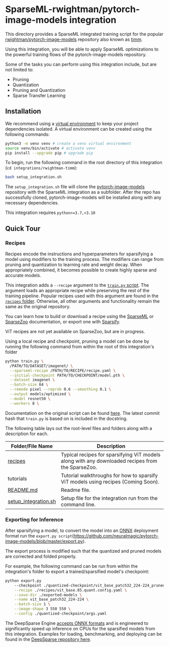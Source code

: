 <!--
Copyright (c) 2021 - present / Neuralmagic, Inc. All Rights Reserved.

Licensed under the Apache License, Version 2.0 (the "License");
you may not use this file except in compliance with the License.
You may obtain a copy of the License at

   http://www.apache.org/licenses/LICENSE-2.0

Unless required by applicable law or agreed to in writing,
software distributed under the License is distributed on an "AS IS" BASIS,
WITHOUT WARRANTIES OR CONDITIONS OF ANY KIND, either express or implied.
See the License for the specific language governing permissions and
limitations under the License.
-->

# SparseML-rwightman/pytorch-image-models integration
This directory provides a SparseML integrated training script for the popular
[rwightman/pytorch-image-models](https://github.com/rwightman/pytorch-image-models)
repository also known as [timm](https://pypi.org/project/timm/).

Using this integration, you will be able to apply SparseML optimizations
to the powerful training flows of the pytorch-image-models repository.

Some of the tasks you can perform using this integration include, but are not limited to:
* Pruning
* Quantization
* Pruning and Quantization
* Sparse Transfer Learning

## Installation
We recommend using a [virtual environment](https://docs.python.org/3/library/venv.html) to keep your project dependencies isolated.
A virtual environment can be created using the following commands:

```bash
python3 -m venv venv # create a venv virtual environment
source venv/bin/activate # activate venv
pip install --upgrade pip # upgrade pip
```

To begin, run the following command in the root directory of this integration (`cd integrations/rwightman-timm`):
```bash
bash setup_integration.sh
```

The `setup_integration.sh` file will clone the [pytorch-image-models](https://github.com/neuralmagic/pytorch-image-models.git) repository with the SparseML integration as a subfolder.
After the repo has successfully cloned, pytorch-image-models will be installed along with any necessary dependencies.

This integration requires `python>=3.7,<3.10`

## Quick Tour
### Recipes
Recipes encode the instructions and hyperparameters for sparsifying a model using modifiers to the training process.
The modifiers can range from pruning and quantization to learning rate and weight decay.
When appropriately combined, it becomes possible to create highly sparse and accurate models.

This integration adds a `--recipe` argument to the 
[`train.py` script](https://github.com/neuralmagic/pytorch-image-models/blob/master/train.py).
The argument loads an appropriate recipe while preserving the rest of the training pipeline.
Popular recipes used with this argument are found in the [`recipes` folder](./recipes).
Otherwise, all other arguments and functionality remain the same as the original repository.

You can learn how to build or download a recipe using the
[SparseML](https://github.com/neuralmagic/sparseml)
or [SparseZoo](https://github.com/neuralmagic/sparsezoo)
documentation, or export one with [Sparsify](https://github.com/neuralmagic/sparsify).

ViT recipes are not yet available on SparseZoo, but are in progress.

Using a local recipe and checkpoint, pruning a model can be done by running the following command from within the root of this integration's folder
```bash
python train.py \
  /PATH/TO/DATASET/imagenet/ \
  --sparseml-recipe /PATH/TO/RECIPE/recipe.yaml \
  --initial-checkpoint PATH/TO/CHECKPOINT/model.pth \
  --dataset imagenet \
  --batch-size 64 \
  --remode pixel --reprob 0.6 --smoothing 0.1 \
  --output models/optimized \
  --model resnet50 \
  --workers 8 \
```  

Documentation on the original script can be found
[here](https://rwightman.github.io/pytorch-image-models/scripts/).
The latest commit hash that `train.py` is based on is included in the docstring.


The following table lays out the root-level files and folders along with a description for each.

| Folder/File Name     | Description                                                                                                           |
|----------------------|-----------------------------------------------------------------------------------------------------------------------|
| [recipes](./recipes)              | Typical recipes for sparsifying ViT models along with any downloaded recipes from the SparseZoo.                      |
| tutorials            | Tutorial walkthroughs for how to sparsify ViT models using recipes (Coming Soon).                                                   |          |
| [README.md](./README.md)            | Readme file.                                                                                                        |
| [setup_integration.sh](./setup_integration.sh) | Setup file for the integration run from the command line.   

### Exporting for Inference

After sparsifying a model, to convert the model into an [ONNX](https://onnx.ai/) deployment format run the `export.py script`(https://github.com/neuralmagic/pytorch-image-models/blob/master/export.py).

The export process is modified such that the quantized and pruned models are corrected and folded properly.

For example, the following command can be run from within the integration's folder to export a trained/sparsified model's checkpoint:
```bash
python export.py 
    --checkpoint ./quantized-checkpoint/vit_base_patch32_224-224_pruned.pth.tar \
    --recipe ./recipes/vit_base.85.quant.config.yaml \
    --save-dir ./exported-models \
    --name vit_base_patch32_224-224 \
    --batch-size 1 \
    --image-shape 3 550 550 \
    --config ./quantized-checkpoint/args.yaml
```

The DeepSparse Engine [accepts ONNX formats](https://docs.neuralmagic.com/sparseml/source/onnx_export.html) and is engineered to significantly speed up inference on CPUs for the sparsified models from this integration.
Examples for loading, benchmarking, and deploying can be found in the [DeepSparse repository here](https://github.com/neuralmagic/deepsparse).